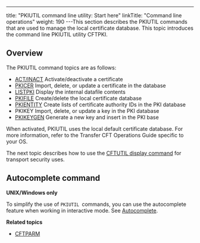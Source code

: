 ---
title: "PKIUTIL  command line utility: Start here"
linkTitle: "Command line operations"
weight: 190
---This section describes the PKIUTIL commands that are used to manage the
local certificate database. This topic
introduces the command line PKIUTIL utility CFTPKI.

## Overview

The PKIUTIL command topics are as follows:

* [ACT/INACT](using_act_inact)
    Activate/deactivate a certificate
* [PKICER](using_the_pkicer_command)
    Import, delete, or update a certificate in the database
* [LISTPKI](using_the_listpki_command)
    Display the internal datafile contents
* [PKIFILE](using_the_pkifile_command)
    Create/delete the local certificate database
* [PKIENTITY](pkientity) Create lists of certificate authority IDs in the PKI database
* PKIKEY Import, delete, or update a key in the PKI database
* [PKIKEYGEN](pkikeygen) Generate a new key and insert in the PKI base

When activated, PKIUTIL uses the local default certificate database.
For more information, refer to the Transfer CFT Operations
Guide specific to your OS.

The next topic describes how to use the [CFTUTIL
display command](cftutil_utility_display_commands) for transport security uses.

## Autocomplete command

****UNIX/Windows only****

To simplify the use of `PKIUTIL `commands, you can use the autocomplete feature when working in interactive mode. See [Autocomplete](../../../c_intro_userinterfaces/about_cftutil/autocomplete).

****Related topics****

* [CFTPARM](../../../admin_intro/admin_config_commands/cftparm_general_parameters)
